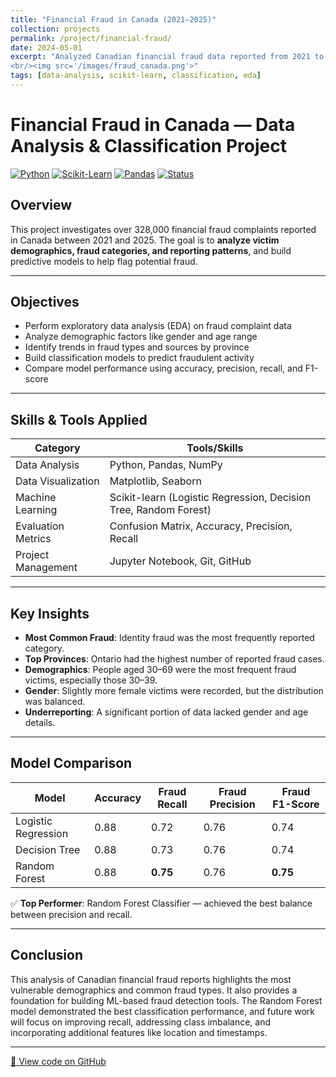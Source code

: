 ```yaml
---
title: "Financial Fraud in Canada (2021–2025)"
collection: projects
permalink: /project/financial-fraud/
date: 2024-05-01
excerpt: "Analyzed Canadian financial fraud data reported from 2021 to 2025 to identify demographic trends, fraud categories, and key patterns. Applied machine learning models to classify fraud cases and evaluated performance.
<br/><img src='/images/fraud_canada.png'>" 
tags: [data-analysis, scikit-learn, classification, eda]
---
```


# Financial Fraud in Canada — Data Analysis & Classification Project

[![Python](https://img.shields.io/badge/Python-3.10-blue?logo=python)](https://www.python.org/)
[![Scikit-Learn](https://img.shields.io/badge/Scikit--Learn-ML-orange?logo=scikit-learn)](https://scikit-learn.org/)
[![Pandas](https://img.shields.io/badge/Pandas-Data%20Analysis-yellow?logo=pandas)](https://pandas.pydata.org/)
[![Status](https://img.shields.io/badge/Status-Ongoing-yellow)]()

## Overview

This project investigates over 328,000 financial fraud complaints reported in Canada between 2021 and 2025. The goal is to **analyze victim demographics, fraud categories, and reporting patterns**, and build predictive models to help flag potential fraud.

---

## Objectives

- Perform exploratory data analysis (EDA) on fraud complaint data
- Analyze demographic factors like gender and age range
- Identify trends in fraud types and sources by province
- Build classification models to predict fraudulent activity
- Compare model performance using accuracy, precision, recall, and F1-score

---

## Skills & Tools Applied

| Category          | Tools/Skills                                    |
|-------------------|-------------------------------------------------|
| Data Analysis      | Python, Pandas, NumPy                          |
| Data Visualization | Matplotlib, Seaborn                           |
| Machine Learning   | Scikit-learn (Logistic Regression, Decision Tree, Random Forest) |
| Evaluation Metrics | Confusion Matrix, Accuracy, Precision, Recall |
| Project Management | Jupyter Notebook, Git, GitHub                 |

---

## Key Insights

- **Most Common Fraud**: Identity fraud was the most frequently reported category.
- **Top Provinces**: Ontario had the highest number of reported fraud cases.
- **Demographics**: People aged 30–69 were the most frequent fraud victims, especially those 30–39.
- **Gender**: Slightly more female victims were recorded, but the distribution was balanced.
- **Underreporting**: A significant portion of data lacked gender and age details.

---

## Model Comparison

| Model               | Accuracy | Fraud Recall | Fraud Precision | Fraud F1-Score |
|--------------------|----------|--------------|------------------|----------------|
| Logistic Regression| 0.88     | 0.72         | 0.76             | 0.74           |
| Decision Tree       | 0.88     | 0.73         | 0.76             | 0.74           |
| Random Forest       | 0.88     | **0.75**     | 0.76             | **0.75**       |

✅ **Top Performer**: Random Forest Classifier — achieved the best balance between precision and recall.

---

## Conclusion

This analysis of Canadian financial fraud reports highlights the most vulnerable demographics and common fraud types. It also provides a foundation for building ML-based fraud detection tools. The Random Forest model demonstrated the best classification performance, and future work will focus on improving recall, addressing class imbalance, and incorporating additional features like location and timestamps.

---

[🔗 View code on GitHub](https://github.com/helenzhupnyk/Financial_Fraud_Canada)
